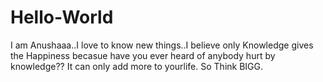 # Hello-World
I am Anushaaa..I love to know new things..I believe only Knowledge gives the Happiness becasue have you ever heard of anybody hurt by knowledge?? It can only add more to yourlife. So Think BIGG.
